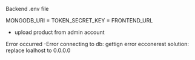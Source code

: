

Backend .env file 

MONGODB_URI = 
TOKEN_SECRET_KEY = 
FRONTEND_URL
- upload product from admin account

Error occurred
-Error connecting to db: gettign error ecconerest
solution: replace loalhost to 0.0.0.0
